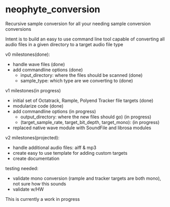 # neophyte_conversion
Recursive sample conversion for all your needing sample conversion conversions


Intent is to build an easy to use command line tool capable of converting all audio files in a given directory to a target audio file type 

v0 milestones(done): 
- handle wave files (done)
- add commandline options (done)
  - input_directory: where the files should be scanned (done)
  - sample_type: which type are we converting to (done)

v1 milestones(in progress)
- initial set of Octatrack, Rample, Polyend Tracker file targets (done)
- modularize code (done)
- add commandline options (in progress)
  - output_directory: where the new files should go) (in progress)
  - (target_sample_rate, target_bit_depth, target_mono): (in progress)
- replaced native wave module with SoundFile and librosa modules

v2 milestones(projected):
- handle additional audio files: aiff & mp3
- create easy to use template for adding custom targets
- create documentation 

testing needed:
- validate mono conversion (rample and tracker targets are both mono), not sure how this sounds
- validate w/HW 

This is currently a work in progress
